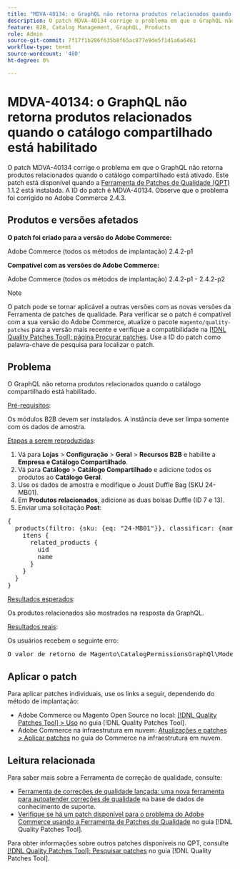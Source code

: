 ```yaml
---
title: "MDVA-40134: o GraphQL não retorna produtos relacionados quando o catálogo compartilhado está habilitado"
description: O patch MDVA-40134 corrige o problema em que o GraphQL não retorna produtos relacionados quando o catálogo compartilhado está ativado. Este patch está disponível quando a [Ferramenta de correções de qualidade (QPT)](https://experienceleague.adobe.com/en/docs/commerce-knowledge-base/kb/announcements/commerce-announcements/magento-quality-patches-released-new-tool-to-self-serve-quality-patches) 1.1.2 está instalada. A ID do patch é MDVA-40134. Observe que o problema foi corrigido no Adobe Commerce 2.4.3.
feature: B2B, Catalog Management, GraphQL, Products
role: Admin
source-git-commit: 7f17f1b286f635b8f65ac877e9de5f1d1a6a6461
workflow-type: tm+mt
source-wordcount: '480'
ht-degree: 0%

---
```


# MDVA-40134: o GraphQL não retorna produtos relacionados quando o catálogo compartilhado está habilitado

O patch MDVA-40134 corrige o problema em que o GraphQL não retorna produtos relacionados quando o catálogo compartilhado está ativado. Este patch está disponível quando a [Ferramenta de Patches de Qualidade (QPT)](https://experienceleague.adobe.com/en/docs/commerce-knowledge-base/kb/announcements/commerce-announcements/magento-quality-patches-released-new-tool-to-self-serve-quality-patches) 1.1.2 está instalada. A ID do patch é MDVA-40134. Observe que o problema foi corrigido no Adobe Commerce 2.4.3.

## Produtos e versões afetados

**O patch foi criado para a versão do Adobe Commerce:**

Adobe Commerce (todos os métodos de implantação) 2.4.2-p1

**Compatível com as versões do Adobe Commerce:**

Adobe Commerce (todos os métodos de implantação) 2.4.2-p1 - 2.4.2-p2

>[!NOTE]
>
>O patch pode se tornar aplicável a outras versões com as novas versões da Ferramenta de patches de qualidade. Para verificar se o patch é compatível com a sua versão do Adobe Commerce, atualize o pacote `magento/quality-patches` para a versão mais recente e verifique a compatibilidade na [[!DNL Quality Patches Tool]: página Procurar patches](https://experienceleague.adobe.com/en/docs/commerce-knowledge-base/kb/announcements/commerce-announcements/magento-quality-patches-released-new-tool-to-self-serve-quality-patches). Use a ID do patch como palavra-chave de pesquisa para localizar o patch.

## Problema

O GraphQL não retorna produtos relacionados quando o catálogo compartilhado está habilitado.

<u>Pré-requisitos</u>:

Os módulos B2B devem ser instalados.
A instância deve ser limpa somente com os dados de amostra.

<u>Etapas a serem reproduzidas</u>:

1. Vá para **Lojas** > **Configuração** > **Geral** > **Recursos B2B** e habilite a **Empresa e Catálogo Compartilhado**.
1. Vá para **Catálogo** > **Catálogo Compartilhado** e adicione todos os produtos ao **Catálogo Geral**.
1. Use os dados de amostra e modifique o Joust Duffle Bag (SKU 24-MB01).
1. Em **Produtos relacionados**, adicione as duas bolsas Duffle (ID 7 e 13).
1. Enviar uma solicitação **Post**:

<pre>{
  products(filtro: {sku: {eq: "24-MB01"}}, classificar: {name: ASC}) {
    itens {
      related_products {
        uid
        name
      }
    }
  }
}</pre>

<u>Resultados esperados</u>:

Os produtos relacionados são mostrados na resposta da GraphQL.

<u>Resultados reais</u>:

Os usuários recebem o seguinte erro:

<pre>O valor de retorno de Magento\CatalogPermissionsGraphQl\Model\Store\StoreProcessor::getStoreId() deve ser do tipo int, null retornado {"exception":"[object] (GraphQL\\Error\\Error(code: 0): O valor de retorno de Magento\\CatalogPermissionsGraphQl\\Model\\Store\\StoreProcessor::getStoreId() deve ser do tipo int, null retornado </pre>

## Aplicar o patch

Para aplicar patches individuais, use os links a seguir, dependendo do método de implantação:

* Adobe Commerce ou Magento Open Source no local: [[!DNL Quality Patches Tool] > Uso](/help/tools/quality-patches-tool/usage.md) no guia [!DNL Quality Patches Tool].
* Adobe Commerce na infraestrutura em nuvem: [Atualizações e patches > Aplicar patches](https://experienceleague.adobe.com/docs/commerce-cloud-service/user-guide/develop/upgrade/apply-patches.html) no guia do Commerce na infraestrutura em nuvem.

## Leitura relacionada

Para saber mais sobre a Ferramenta de correção de qualidade, consulte:

* [Ferramenta de correções de qualidade lançada: uma nova ferramenta para autoatender correções de qualidade](https://experienceleague.adobe.com/en/docs/commerce-knowledge-base/kb/announcements/commerce-announcements/magento-quality-patches-released-new-tool-to-self-serve-quality-patches) na base de dados de conhecimento de suporte.
* [Verifique se há um patch disponível para o problema do Adobe Commerce usando a Ferramenta de Patches de Qualidade](/help/tools/quality-patches-tool/patches-available-in-qpt/check-patch-for-magento-issue-with-magento-quality-patches.md) no guia [!DNL Quality Patches Tool].

Para obter informações sobre outros patches disponíveis no QPT, consulte [[!DNL Quality Patches Tool]: Pesquisar patches](https://experienceleague.adobe.com/tools/commerce-quality-patches/index.html) no guia [!DNL Quality Patches Tool].
